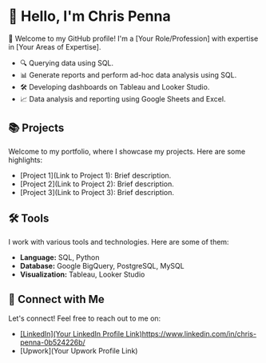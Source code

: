 # 👋 Hello, I'm Chris Penna

🚀 Welcome to my GitHub profile! I'm a [Your Role/Profession] with expertise in [Your Areas of Expertise]. 

- 🔍 Querying data using SQL.
- 📊 Generate reports and perform ad-hoc data analysis using SQL.
- 🛠️ Developing dashboards on Tableau and Looker Studio.
- 📈 Data analysis and reporting using Google Sheets and Excel.

## 📚 Projects

Welcome to my portfolio, where I showcase my projects. Here are some highlights:

- [Project 1](Link to Project 1): Brief description.
- [Project 2](Link to Project 2): Brief description.
- [Project 3](Link to Project 3): Brief description.

## 🛠️ Tools

I work with various tools and technologies. Here are some of them:

- **Language:** SQL, Python
- **Database:** Google BigQuery, PostgreSQL, MySQL
- **Visualization:** Tableau, Looker Studio

## 👋 Connect with Me

Let's connect! Feel free to reach out to me on:

- [[LinkedIn](Your LinkedIn Profile Link)](https://www.linkedin.com/in/chris-penna-0b524226b/)https://www.linkedin.com/in/chris-penna-0b524226b/
- [Upwork](Your Upwork Profile Link)

